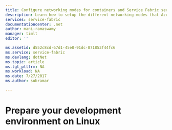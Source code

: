 ```yaml
---
title: Configure networking modes for containers and Service Fabric services | Microsoft Docs
description: Learn how to setup the different networking modes that Azure Service Fabric supports. 
services: service-fabric
documentationcenter: .net
author: mani-ramaswamy
manager: timlt
editor: ''

ms.assetid: d552c8cd-67d1-45e8-91dc-871853f44fc6
ms.service: service-fabric
ms.devlang: dotNet
ms.topic: article
ms.tgt_pltfrm: NA
ms.workload: NA
ms.date: 7/27/2017
ms.author: subramar

---
```

# Prepare your development environment on Linux